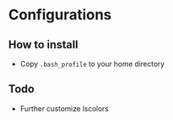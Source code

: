 # Configurations

## How to install

- Copy `.bash_profile` to your home directory

## Todo

- Further customize lscolors
